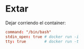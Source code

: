 # Extar 

Dejar corriendo el container:
```conf
command: "/bin/bash"
stdin_open: true # docker run -i
tty: true        # docker run -t
```

